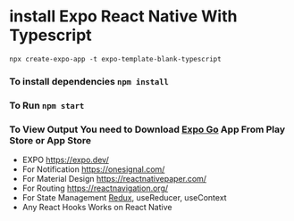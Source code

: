 # install Expo React Native With Typescript

`npx create-expo-app -t expo-template-blank-typescript`

### To install dependencies `npm install`

### To Run `npm start`

### To View Output You need to Download [Expo Go](https://expo.dev/client) App From Play Store or App Store

- EXPO https://expo.dev/
- For Notification https://onesignal.com/
- For Material Design https://reactnativepaper.com/
- For Routing https://reactnavigation.org/
- For State Management [Redux](https://redux.js.org/), useReducer, useContext
- Any React Hooks Works on React Native
